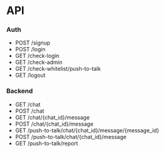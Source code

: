 # API
### Auth
- POST /signup
- POST /login
- GET /check-login
- GET /check-admin
- GET /check-whitelist/push-to-talk
- GET /logout

### Backend
- GET /chat
- POST /chat
- GET /chat/{chat_id}/message
- POST /chat/{chat_id}/message
- GET /push-to-talk/chat/{chat_id}/message/{message_id}
- POST /push-to-talk/chat/{chat_id}/message
- GET /push-to-talk/report